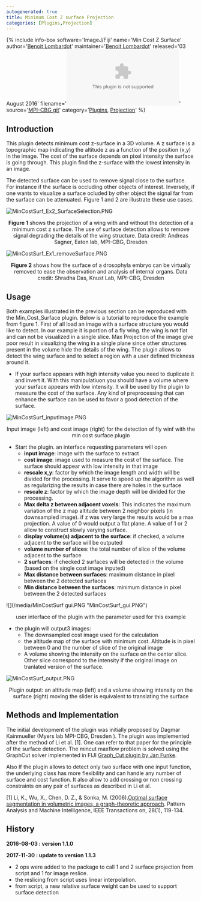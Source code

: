 ```yaml
---
autogenerated: true
title: Minimum Cost Z surface Projection
categories: [Plugins,Projection]
---
```


{% include info-box software='ImageJ/Fiji' name='Min Cost Z Surface' author='[Benoit Lombardot](/users/Benoit)' maintainer='[Benoit Lombardot](/users/Benoit)' released='03 August 2016' filename='![](/media/mincostzsurface--1.1.0.jar.zip "fig:MinCostZSurface_-1.1.0.jar.zip")' source='[MPI-CBG git](https://git.mpi-cbg.de/bioimage-informatics/MinCostSurface_Projection)' category='[Plugins](Category_Plugins), [Projection](Category_Projection)' %}

## Introduction

This plugin detects minimum cost z-surface in a 3D volume. A z surface is a topographic map indicating the altitude z as a function of the position (x,y) in the image. The cost of the surface depends on pixel intensity the surface is going through. This plugin find the z-surface with the lowest intensity in an image.

The detected surface can be used to remove signal close to the surface. For instance if the surface is occluding other objects of interest. Inversely, if one wants to visualize a surface ocluded by other object the signal far from the surface can be attenuated. Figure 1 and 2 are illustrate these use cases.

![](/media/mincostsurf-ex2-surfaceselection.png "MinCostSurf_Ex2_SurfaceSelection.PNG")

<div align="center">

**Figure 1** shows the projection of a wing with and without the detection of a minimum cost z surface. The use of surface detection allows to remove signal degrading the details of the wing structure. Data credit: Andreas Sagner, Eaton lab, MPI-CBG, Dresden

</div>

![](/media/mincostsurf-ex1-removesurface.png "MinCostSurf_Ex1_removeSurface.PNG")

<div align="center">

**Figure 2** shows how the surface of a drosophyla embryo can be virtually removed to ease the observation and analysis of internal organs. Data credit: Shradha Das, Knust Lab, MPI-CBG, Dresden

</div>

## Usage

Both examples illustrated in the previous section can be reproduced with the Min\_Cost\_Surface plugin. Below is a tutorial to reproduce the example from figure 1. First of all load an image with a surface structure you would like to detect. In our example it is portion of a fly wing. the wing is not flat and can not be visualized in a single slice. Max Projection of the image give poor result in visualizing the wing in a single plane since other structures present in the volume hide the details of the wing. The plugin allows to detect the wing surface and to select a region with a user defined thickness around it.

-   If your surface appears with high intensity value you need to duplicate it and invert it. With this manipulatiuon you should have a volume where your surface appears with low intensity. It will be used by the plugin to measure the cost of the surface. Any kind of preprocessing that can enhance the surface can be used to favor a good detection of the surface.

![](/media/mincostsurf-inputimage.png "MinCostSurf_inputImage.PNG")

<div align="center">

Input image (left) and cost image (right) for the detection of fly winf with the min cost surface plugin

</div>

-   Start the plugin. an interface requesting parameters will open
    -   **input image**: image with the surface to extract
    -   **cost image**: image used to measure the cost of the surface. The surface should appear with low intensity in that image
    -   **rescale x,y**: factor by which the image length and width will be divided for the processing. It serve to speed up the algorithm as well as regularizing the results in case there are holes in the surface
    -   **rescale z**: factor by which the image depth will be divided for the processing.
    -   **Max delta z between adjacent voxels**: This indicates the maximum variation of the z map altitude between 2 neighbor pixels (in downsampled image). if z was very large the results would be a max projection. A value of 0 would output a flat plane. A value of 1 or 2 allow to construct slowly varying surface.
    -   **display volume(s) adjacent to the surface**: if checked, a volume adjacent to the surface will be outputed
    -   **volume number of slices**: the total number of slice of the volume adjacent to the surface
    -   **2 surfaces**: if checked 2 surfaces will be detected in the volume (based on the single cost image inputed)
    -   **Max distance between surfaces**: maximum distance in pixel between the 2 detected surfaces
    -   **Min distance between the surfaces**: minimum distance in pixel between the 2 detected surfaces

![](/media/MinCostSurf gui.PNG "MinCostSurf_gui.PNG")

<div align="center">

user interface of the plugin with the parameter used for this example

</div>

-   the plugin will output3 images:
    -   The downsampled cost image used for the calculation
    -   the altitude map of the surface with minimum cost. Altitude is in pixel between 0 and the number of slice of the original image
    -   A volume showing the intensity on the surface on the center slice. Other slice correspond to the intensity if the original image on tranlated version of the surface.

![](/media/mincostsurf-output.png "MinCostSurf_output.PNG")

<div align="center">

Plugin output: an altitude map (left) and a volume showing intensity on the surface (right) moving the slider is equivalent to translating the surface

</div>

## Methods and Implementation

The initial development of the plugin was initially proposed by Dagmar Kainmueller (Myers lab MPI-CBG, Dresden ). The plugin was implemented after the method of Li et al. \[1\]. One can refer to that paper for the principle of the surface detection. The mincut maxflow problem is solved using the GraphCut solver implemented in FIJI [Graph\_Cut plugin by Jan Funke](https://fiji.sc/Graph_Cut).

Also If the plugin allows to detect only two surface with one input function, the underlying class has more flexibility and can handle any number of surface and cost function. It also allow to add crossing or non crossing constraints on any pair of surfaces as described in Li et al.

\[1\] Li, K., Wu, X., Chen, D. Z., & Sonka, M. (2006).[Optimal surface segmentation in volumetric images, a graph-theoretic approach](http://www.ncbi.nlm.nih.gov/pmc/articles/PMC2646122/). Pattern Analysis and Machine Intelligence, IEEE Transactions on, 28(1), 119-134.

## History

**2016-08-03 : version 1.1.0**

**2017-11-30 : update to version 1.1.3**

-   2 ops were added to the package to call 1 and 2 surface projection from script and 1 for image reslice.
-   the reslicing from script uses linear interpolation.
-   from script, a new relative surface weight can be used to support surface detection

 
